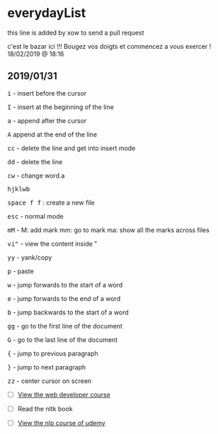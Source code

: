 # everydayList
this line is added by xow to send a pull request

c'est le bazar ici !!! Bougez vos doigts et commencez a vous exercer !   18/02/2019 @ 18:16

## 2019/01/31

<kbd>i</kbd>  - insert before the cursor

<kbd>I</kbd> - insert at the beginning of the line


<kbd>a</kbd> - append after the cursor

<kbd>A</kbd> append at the end of the line

<kbd>cc</kbd> - delete the line and get into insert mode

<kbd>dd</kbd> - delete the line

<kbd>cw</kbd> - change word.a

<kbd>hjklwb</kbd>

<kbd>space f f</kbd>
: create a new file

<kbd>esc</kbd> - normal mode

<kbd>mM</kbd> - M: add mark mm: go to mark  ma: show all the marks across files


<kbd>vi"</kbd> - view the content inside "

<kbd>yy</kbd> - yank/copy

<kbd>p</kbd> - paste

<kbd>w</kbd> - jump forwards to the start of a word

<kbd>e</kbd> - jump forwards to the end of a word

<kbd>b</kbd> - jump backwards to the start of a word

<kbd>gg</kbd> - go to the first line of the document

<kbd>G</kbd> - go to the last line of the document

<kbd>{</kbd> - jump to previous paragraph

<kbd>}</kbd> - jump to next paragraph

<kbd>zz</kbd> - center cursor on screen
- [ ] [View the web developer course](https://www.udemy.com/the-complete-web-developer-zero-to-mastery/)
- [ ] Read the nltk book

- [ ] [View the nlp course of udemy](https://www.udemy.com/data-science-natural-language-processing-in-python/)
